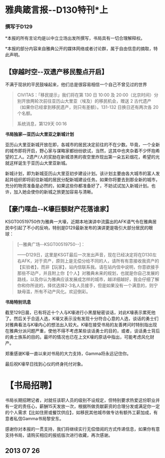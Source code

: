 # 雅典箴言报--D130特刊*上
### 撰写于D129

*本报的所有言论均是以中立立场出发所撰写，书局具有一切合理解释权。 

*本报的部分内容来自雅典公开的媒体网络或者讨论群，属于自由信息的摘取，特此声明。

## 【穿越时空--双遗产移民整点开启】

不满于现状的平民鼓噪起来，他们总是很容易相信一个自己不曾见过的世界

>CIVITAS：「移民提示」我们将在第 130 日 10:00 及 20:00（北京时间）分别开放两轮次前往亚历山大里亚（埃及）的移民机会，赠送 2 古代遗产（如果你已经拿到移民遗产，则只有差额）。131-132 日换日还有两次各 20 个名额。 
>
>系统消息，第129天 00:16

**书局独家—亚历山大里亚之新城计划**

亚历山大里亚新城开放在即，各城市的居民决定前往的不在少数。毕竟，一个全新的城市即将开启，野心家与谋略家都纷纷欲试，当然，这其中也夹杂着不少怀抱希望的工人。2遗产/人的奖励在新城漆黑的夜空里炸现出第一朵五彩烟花，希望的光就这样诞生于亚历山大里亚新城。 

新城计划，即为新城亚历山大里亚初步建设计划。该计划主要由各大城市的富人发起并组织即将前往新城的居民分配新城建设任务。如果你将要去到那全新的城市，充分的物资准备是必然的，如果这些你都准备好了，不妨试试加入新城计划。也许，加入她会使你的新城之旅更加容易与清晰。


## 【豪门喋血--K壕巨额财产花落谁家】

KSGT00519750作为雅典一大壕，近期本地演讲中流露出的AFK语气令在雅典居民中引起了不小的反响，特别是D129最新发布的演讲更是吸引大部分居民的眼球：

>[--雅典广场--KSGT00519750--]： 
>
>——D129日，这里是KSGT最后一次发出声音，现在已经决定将在D130左右AFK，对于资产，原则上是无偿分给不同的人，请所有有意接收我资产的【实验者】，而非【玩家】，站内信联系我。请在站内信中说明，你意欲接手那些不动产，并且附上你【个人】对雅典未来的规划，也就是你自己发展的路线，以及你认为雅典应该发展成怎样的城市，越详细越好，我会仔细了解你和你所说的，择优选择2-3名人员接手，但是如果没有一个满意的，则宁缺毋滥，所有不动产风化。欢迎倒彩。

**书局特别讯息**

截至129日晨，已有将近十个人与K壕进行小黑屋秘密谈话，对此K壕表示累死他了。然后关于合适人选，K壕又表示没有发现十分符合心意的人选，谈话的勇士们对雅典看法与K壕内心的想法出入较大。K壕在接受书局的友善拷问时特别指出现在雅典分派问题严重，使他不得不考虑某些谈话勇士的目的，或者，谈话勇士背后的勇士族系的目的。最坏的情况也已在上文K壕的原话中指出，可能考虑风化财产。 

郑重感谢K壕一直以来对书局的大力支持，Gamma将永远记住你。 

最后祝K壕早日找到心仪的终身托付对象。

# 【书局招聘】 

书局长期招聘记者，对就任该职人员的级别不设规定，但特别要求热爱这份职业并有一定的责任心，薪酬15天发放一次，根据所做贡献薪资的合理分发或满足你一定的个人需求【比如住房或餐饮供应】，如移民其他城市做专访有额外工薪加成，有意者私信Gamma书局黎安东。


感谢你对本报的一贯支持，我们将继续实行无偿借阅的方式传递信息，如果你有意支持书局，请购买相应的报纸版次进行收藏，再次感谢。

## 2013 07 26